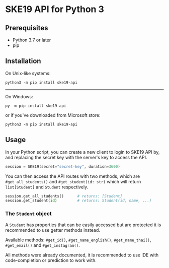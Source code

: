 # SKE19 API for Python 3

## Prerequisites

- Python 3.7 or later
- pip

## Installation

On Unix-like systems:
```
python3 -m pip install ske19-api
```
---
On Windows:
```
py -m pip install ske19-api
```
or if you've downloaded from Microsoft store:
```
python3 -m pip install ske19-api
```

## Usage

In your Python script, you can create a new client to login to SKE19 API by, and replacing the secret key with the server's key to access the API.
```python
session = SKE19(secret="secret-key", duration=3600)
```

You can then access the API routes with two methods, which are `#get_all_students()` and `#get_student(id: str)` which will return `list[Student]` and `Student` respectively.

```python
session.get_all_students()      # returns: [Student]
session.get_student(id)         # returns: Student(id, name, ...)
```

### The `Student` object

A `Student` has properties that can be easily accessed but are protected it is recommended to use getter methods instead.

Available methods: `#get_id()`, `#get_name_english()`, `#get_name_thai()`, `#get_email()` and `#get_instagram()`.

All methods were already documented, it is recommended to use IDE with code-completion or prediction to work with.